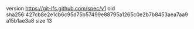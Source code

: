 version https://git-lfs.github.com/spec/v1
oid sha256:427cb8e2e1cb6c95d75b57499e88795a1265c0e2b7b8453aea7aa9a15b1ae3a8
size 13
